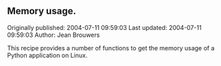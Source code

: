## Memory usage.

Originally published: 2004-07-11 09:59:03
Last updated: 2004-07-11 09:59:03
Author: Jean Brouwers

This recipe provides a number of functions to get the memory usage of a Python application on Linux.
